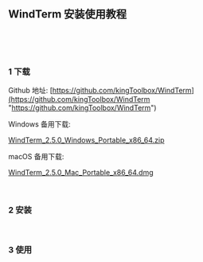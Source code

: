 ## WindTerm 安装使用教程  

​    

​    

### 1 下载  

Github 地址: [https://github.com/kingToolbox/WindTerm](https://github.com/kingToolbox/WindTerm "https://github.com/kingToolbox/WindTerm")  

Windows 备用下载:  

[WindTerm_2.5.0_Windows_Portable_x86_64.zip](https://mega.nz/file/We5lHCoK#le7-oKGh8M1LEIKbhNwyt75HpCdmeP6-g9XY3TiZ0mw)  

macOS 备用下载:  

[WindTerm_2.5.0_Mac_Portable_x86_64.dmg](https://mega.nz/file/vWJ2nTIJ#k0vtQR3x4uFGqN9ZLl0grOrWvRIRAtsWP-2iW6WJdHg)  

​        

### 2 安装  

​    

### 3 使用  



